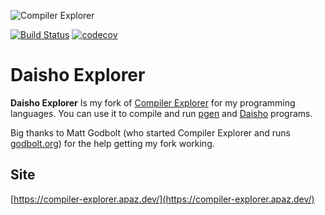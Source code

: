 ![Compiler Explorer](views/resources/site-logo.svg)

[![Build Status](https://github.com/compiler-explorer/compiler-explorer/workflows/Compiler%20Explorer/badge.svg)](https://github.com/compiler-explorer/compiler-explorer/actions?query=workflow%3A%22Compiler+Explorer%22)
[![codecov](https://codecov.io/gh/compiler-explorer/compiler-explorer/branch/main/graph/badge.svg)](https://codecov.io/gh/compiler-explorer/compiler-explorer)

# Daisho Explorer

**Daisho Explorer** Is my fork of [Compiler Explorer](https://github.com/compiler-explorer/compiler-explorer) for my
programming languages. You can use it to compile and run [pgen](https://github.com/apaz-cli/pgen) and
[Daisho](https://github.com/apaz-cli/daisho) programs.

Big thanks to Matt Godbolt (who started Compiler Explorer and runs [godbolt.org](https://godbolt.org)) for the help
getting my fork working.

## Site

[https://compiler-explorer.apaz.dev/](https://compiler-explorer.apaz.dev/)
